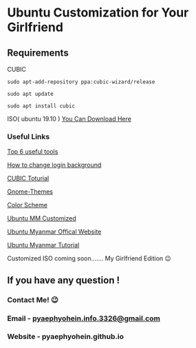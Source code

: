 # Ubuntu Customization for Your Girlfriend
## Requirements

CUBIC


```
sudo apt-add-repository ppa:cubic-wizard/release
```
```
sudo apt update
```
```
sudo apt install cubic
```
ISO( ubuntu 19.10 ) [You Can Download Here](http://releases.ubuntu.com/19.10/ubuntu-19.10-desktop-amd64.iso?_ga=2.143101685.1524121585.1581840119-1785412254.1571327926)

### Useful Links 
[Top 6 useful tools](https://www.maketecheasier.com/6-tools-to-easily-create-your-own-custom-linux-distro/)

[How to change login background](https://vitux.com/how-to-change-login-lock-screen-background-in-ubuntu/)

[CUBIC Toturial](https://www.techrepublic.com/article/how-to-create-a-custom-ubuntu-iso-with-cubic/)

[Gnome-Themes](https://www.gnome-look.org/)

[Color Scheme](https://paletton.com/#uid=13q0u0k4Qfc2Mqg3Ukt5Q8Ldx6R)

[Ubuntu MM Customized](https://sourceforge.net/projects/ubuntumm/)

[Ubuntu Myanmar Offical Website](https://ubuntu-mm.net/)

[Ubuntu Myanmar Tutorial](https://ubuntu-mm.net/umw/)

Customized ISO coming soon....... My Girlfriend Edition :wink:

## If you have any question !  
### Contact Me! :wink:
### Email - pyaephyohein.info.3326@gmail.com
### Website - pyaephyohein.github.io


